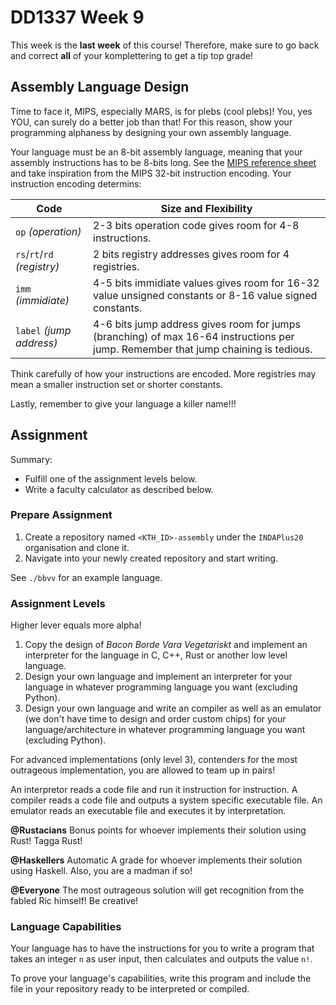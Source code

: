 # DD1337 Week 9

This week is the **last week** of this course! Therefore, make sure to go back and correct **all** of your komplettering to get a tip top grade! 

## Assembly Language Design

Time to face it, MIPS, especially MARS, is for plebs (cool plebs)! You, yes YOU, can surely do a better job than that! For this reason, show your programming alphaness by designing your own assembly language. 

Your language must be an 8-bit assembly language, meaning that your assembly instructions has to be 8-bits long. See the [MIPS reference sheet](https://www.kth.se/social/files/563c63c9f276547044e8695f/mips-ref-sheet.pdf) and take inspiration from the MIPS 32-bit instruction encoding. Your instruction encoding determins:

| **Code** | **Size and Flexibility** |
|----------|--------------------------|
| `op` _(operation)_ | 2-3 bits operation code gives room for 4-8 instructions. |
| `rs`/`rt`/`rd` _(registry)_ | 2 bits registry addresses gives room for 4 registries. |
| `imm` _(immidiate)_ | 4-5 bits immidiate values gives room for 16-32 value unsigned constants or 8-16 value signed constants. |
| `label` _(jump address)_ | 4-6 bits jump address gives room for jumps (branching) of max 16-64 instructions per jump. Remember that jump chaining is tedious. |

Think carefully of how your instructions are encoded. More registries may mean a smaller instruction set or shorter constants.

Lastly, remember to give your language a killer name!!!

## Assignment

Summary:
- Fulfill one of the assignment levels below.
- Write a faculty calculator as described below.

### Prepare Assignment

1) Create a repository named `<KTH_ID>-assembly` under the `INDAPlus20` organisation and clone it.
2) Navigate into your newly created repository and start writing.

See `./bbvv` for an example language.

### Assignment Levels

Higher lever equals more alpha!

1) Copy the design of _Bacon Borde Vara Vegetariskt_ and implement an interpreter for the language in C, C++, Rust or another low level language.
2) Design your own language and implement an interpreter for your language in whatever programming language you want (excluding Python).
3) Design your own language and write an compiler as well as an emulator (we don't have time to design and order custom chips) for your language/architecture in whatever programming language you want (excluding Python).

For advanced implementations (only level 3), contenders for the most outrageous implementation, you are allowed to team up in pairs!

An interpretor reads a code file and run it instruction for instruction. A compiler reads a code file and outputs a system specific executable file. An emulator reads an executable file and executes it by interpretation.

**@Rustacians** Bonus points for whoever implements their solution using Rust! Tagga Rust!

**@Haskellers** Automatic A grade for whoever implements their solution using Haskell. Also, you are a madman if so!

**@Everyone** The most outrageous solution will get recognition from the fabled Ric himself! Be creative!

### Language Capabilities

Your language has to have the instructions for you to write a program that takes an integer `n` as user input, then calculates and outputs the value `n!`.

To prove your language's capabilities, write this program and include the file in your repository ready to be interpreted or compiled.
